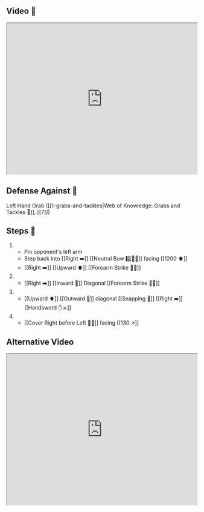 ## Video 🎥

<iframe src="https://www.youtube.com/embed/bLa7kUt56w8" width="100%" height="400"></iframe>

## Defense Against 🤺

Left Hand Grab ([[1-grabs-and-tackles|Web of Knowledge: Grabs and Tackles 🤝]], [[7]])

## Steps 👣

1. - Pin opponent's left arm 
    - Step back into [[Right ➡️]] [[Neutral Bow 0️⃣🧍‍♂️]] facing [[1200 ⬆️]] 
    - [[Right ➡️]] [[Upward ⬆️]] [[Forearm Strike 💪💥]]
2. - [[Right ➡️]] [[Inward 🔽]] Diagonal [[Forearm Strike 💪💥]]
3. - [[Upward ⬆️]] [[Outward 🔼]] diagonal [[Snapping 💨]] [[Right ➡️]] [[Handsword ✋⚔️]]
4. - [[Cover Right before Left 🦶🔄]] facing [[130 ↗️]]

## Alternative Video

<iframe src="https://www.youtube.com/embed/IXZ6kr4VHQw?start=123&end=138" width="100%" height="400"></iframe>
